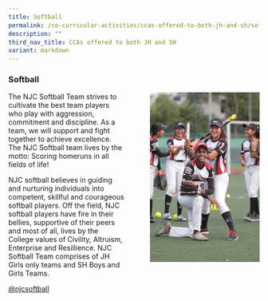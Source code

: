 ```yaml
---
title: Softball
permalink: /co-curricular-activities/ccas-offered-to-both-jh-and-sh/softball/
description: ""
third_nav_title: CCAs offered to both JH and SH
variant: markdown
---
```

### Softball

<img src="/images/softball1.png" style="width:220px;height:340px;margin-left:50px;" align="right">
The NJC Softball Team strives to cultivate the best team players who play with aggression, commitment and discipline. As a team, we will support and fight together to achieve excellence. The NJC Softball team lives by the motto: Scoring homeruns in all fields of life!

NJC softball believes in guiding and nurturing individuals into competent, skillful and courageous softball players. Off the field, NJC softball players have fire in their bellies, supportive of their peers and most of all, lives by the College values of Civility, Altruism, Enterprise and Resillience. NJC Softball Team comprises of JH Girls only teams and SH Boys and Girls Teams.

[@njcsoftball](https://www.instagram.com/njcsoftball/)